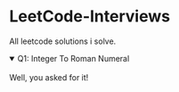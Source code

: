 # LeetCode-Interviews
All leetcode solutions i solve.


<details open>
<summary><bold>Q1: Integer To Roman Numeral</bold></summary>
<br>
Well, you asked for it!
</details>

